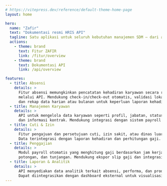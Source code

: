 ```yaml
---
# https://vitepress.dev/reference/default-theme-home-page
layout: home

hero:
  name: "Zafir"
  text: "Dokumentasi resmi HRIS API"
  tagline: Satu aplikasi untuk seluruh kebutuhan manajemen SDM — dari absensi hingga penggajian.
  actions:
    - theme: brand
      text: Fitur ZAFIR
      link: /fitur/overview
    - theme: brand
      text: Dokumentasi API
      link: /api/overview

features:
  - title: Absensi
    details: >
      Fitur absensi memungkinkan pencatatan kehadiran karyawan secara real-time 
      melalui API. Mendukung check-in/check-out otomatis, validasi lokasi (GPS), 
      dan rekap data harian atau bulanan untuk keperluan laporan kehadiran.
  - title: Manajemen Karyawan
    details: >
      API untuk mengelola data karyawan seperti profil, jabatan, status kerja, 
      dan informasi kontrak. Mendukung integrasi dengan sistem payroll atau HR lainnya.
  - title: Cuti & Izin
    details: >
      Fitur pengajuan dan persetujuan cuti, izin sakit, atau dinas luar. 
      Data terintegrasi dengan laporan kehadiran dan perhitungan gaji.
  - title: Penggajian
    details: >
      Modul payroll otomatis yang menghitung gaji berdasarkan jam kerja, lembur, 
      potongan, dan tunjangan. Mendukung ekspor slip gaji dan integrasi bank.
  - title: Laporan & Analitik
    details: >
      API menyediakan data analitik terkait absensi, performa, dan produktivitas karyawan. 
      Dapat diintegrasikan dengan dashboard eksternal untuk visualisasi data.
---
```


